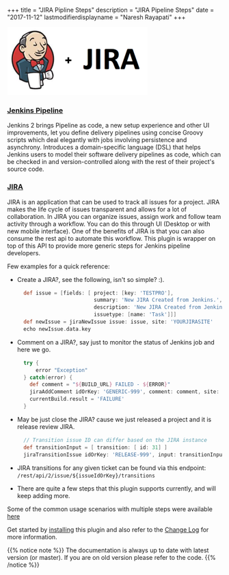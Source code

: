 +++
title = "JIRA Pipline Steps"
description = "JIRA Pipeline Steps"
date = "2017-11-12"
lastmodifierdisplayname = "Naresh Rayapati"
+++

![JIRA Pipline Steps](https://raw.githubusercontent.com/jenkinsci/jira-steps-plugin/master/hugo/static/images/jira_steps.png)

### [Jenkins Pipeline](https://jenkins.io/doc/book/pipeline/)

Jenkins 2 brings Pipeline as code, a new setup experience and other UI improvements, let you define delivery pipelines using concise Groovy scripts which deal elegantly with jobs involving persistence and asynchrony. Introduces a domain-specific language (DSL) that helps Jenkins users to model their software delivery pipelines as code, which can be checked in and version-controlled along with the rest of their project's source code.

### [JIRA](https://www.atlassian.com/software/jira)

JIRA is an application that can be used to track all issues for a project. JIRA makes the life cycle of issues transparent and allows for a lot of collaboration. In JIRA you can organize issues, assign work and follow team activity through a workflow. You can do this through UI (Desktop or with new mobile interface). One of the benefits of JIRA is that you can also consume the rest api to automate this workflow. This plugin is wrapper on top of this API to provide more generic steps for Jenkins pipeline developers.

Few examples for a quick reference:

* Create a JIRA?, see the following, isn't so simple? :).
  ```groovy
    def issue = [fields: [ project: [key: 'TESTPRO'],
                           summary: 'New JIRA Created from Jenkins.',
                           description: 'New JIRA Created from Jenkins.',
                           issuetype: [name: 'Task']]]
    def newIssue = jiraNewIssue issue: issue, site: 'YOURJIRASITE'
    echo newIssue.data.key
  ```

* Comment on a JIRA?, say just to monitor the status of Jenkins job and here we go.
  ```groovy
    try {
        error "Exception"
    } catch(error) {
      def comment = "${BUILD_URL} FAILED - ${ERROR}"
      jiraAddComment idOrKey: 'GENERIC-999', comment: comment, site: 'YOURJIRASITE'
      currentBuild.result = 'FAILURE'
    }
  ```

* May be just close the JIRA? cause we just released a project and it is release review JIRA.
  ```groovy
    // Transition issue ID can differ based on the JIRA instance
    def transitionInput = [ transition: [ id: 31] ]
    jiraTransitionIssue idOrKey: 'RELEASE-999', input: transitionInput, site: 'YOURJIRASITE'
  ```
* JIRA transitions for any given ticket can be found via this endpoint: `/rest/api/2/issue/${issueIdOrKey}/transitions`

* There are quite a few steps that this plugin supports currently, and will keep adding more.

Some of the common usage scenarios with multiple steps were available [here](getting-started/examples)

Get started by [installing](getting-started/install) this plugin and also refer to the [Change Log](changelog) for more information.

{{% notice note %}}
The documentation is always up to date with latest version (or master). If you are on old version please refer to the code.
{{% /notice %}}
